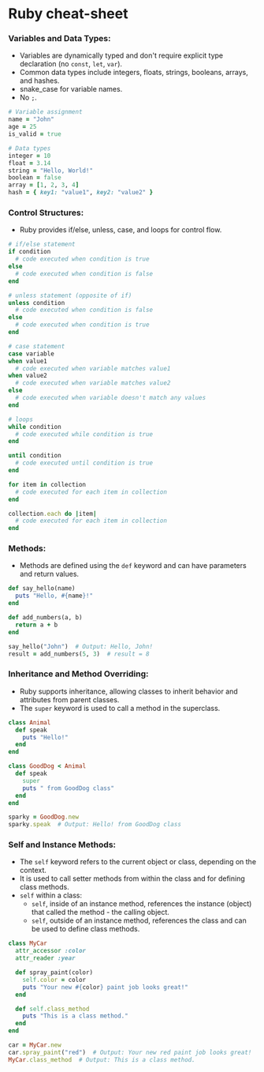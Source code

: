 # Ruby cheat-sheet

### Variables and Data Types:
* Variables are dynamically typed and don't require explicit type declaration (no ```const```, ```let```, ```var```).
* Common data types include integers, floats, strings, booleans, arrays, and hashes.
* snake_case for variable names.
* No ```;```.

``` Ruby
# Variable assignment
name = "John"
age = 25
is_valid = true

# Data types
integer = 10
float = 3.14
string = "Hello, World!"
boolean = false
array = [1, 2, 3, 4]
hash = { key1: "value1", key2: "value2" }

```

### Control Structures:
* Ruby provides if/else, unless, case, and loops for control flow.

```Ruby
# if/else statement
if condition
  # code executed when condition is true
else
  # code executed when condition is false
end

# unless statement (opposite of if)
unless condition
  # code executed when condition is false
else
  # code executed when condition is true
end

# case statement
case variable
when value1
  # code executed when variable matches value1
when value2
  # code executed when variable matches value2
else
  # code executed when variable doesn't match any values
end

# loops
while condition
  # code executed while condition is true
end

until condition
  # code executed until condition is true
end

for item in collection
  # code executed for each item in collection
end

collection.each do |item|
  # code executed for each item in collection
end
```

### Methods:
* Methods are defined using the ```def``` keyword and can have parameters and return values.

```Ruby
def say_hello(name)
  puts "Hello, #{name}!"
end

def add_numbers(a, b)
  return a + b
end

say_hello("John")  # Output: Hello, John!
result = add_numbers(5, 3)  # result = 8
```

### Inheritance and Method Overriding:
* Ruby supports inheritance, allowing classes to inherit behavior and attributes from parent classes.
* The ```super``` keyword is used to call a method in the superclass.

```Ruby
class Animal
  def speak
    puts "Hello!"
  end
end

class GoodDog < Animal
  def speak
    super
    puts " from GoodDog class"
  end
end

sparky = GoodDog.new
sparky.speak  # Output: Hello! from GoodDog class
```

### Self and Instance Methods:
* The ```self``` keyword refers to the current object or class, depending on the context.
* It is used to call setter methods from within the class and for defining class methods.
* ```self``` within a class:
  * ```self```, inside of an instance method, references the instance (object) that called the method - the calling object.
  * ```self```, outside of an instance method, references the class and can be used to define class methods.

```Ruby
class MyCar
  attr_accessor :color
  attr_reader :year

  def spray_paint(color)
    self.color = color
    puts "Your new #{color} paint job looks great!"
  end

  def self.class_method
    puts "This is a class method."
  end
end

car = MyCar.new
car.spray_paint("red")  # Output: Your new red paint job looks great!
MyCar.class_method  # Output: This is a class method.
```